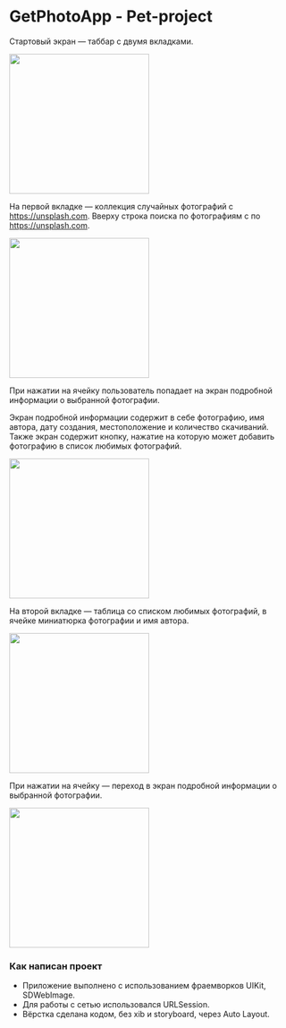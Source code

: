 # GetPhotoApp - Pet-project

Стартовый экран — таббар с двумя вкладками.

<img src="https://github.com/vasiario/GetPhotoApp/assets/109281229/fa0972b5-157f-430a-8330-b199c3491a7c" width="250">

На первой вкладке — коллекция случайных фотографий с https://unsplash.com. Вверху строка поиска по фотографиям с по https://unsplash.com. 

<img src="https://github.com/vasiario/GetPhotoApp/assets/109281229/0f17f3da-99cb-48c0-8155-3d898e31838e" width="250">

При нажатии на ячейку пользователь попадает на экран подробной информации о выбранной фотографии.

Экран подробной информации содержит в себе фотографию, имя автора, дату создания, местоположение и количество скачиваний.
Также экран содержит кнопку, нажатие на которую может добавить фотографию в список любимых фотографий.

<img src="https://github.com/vasiario/GetPhotoApp/assets/109281229/42deb5ea-d1cc-4aeb-99ff-2c8baec7da8c" width="250">

На второй вкладке — таблица со списком любимых фотографий, в ячейке миниатюрка фотографии и имя автора. 

<img src="Добавить фото" width="250">

При нажатии на ячейку — переход в экран подробной информации о выбранной фотографии.

<img src="Добавить фото" width="250">

### Как написан проект
- Приложение выполнено с использованием фраемворков UIKit, SDWebImage.
- Для работы с сетью использовался URLSession.
- Вёрстка сделана кодом, без xib и storyboard, через Auto Layout.
